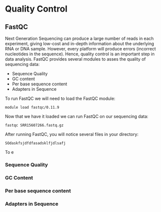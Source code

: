 # Quality Control

## FastQC

Next Generation Sequencing can produce a large number of reads in each experiment, giving low-cost and in-depth information about the underlying RNA or DNA sample. However, every platform will produce errors (incorrect nucleotides in the sequence). Hence, quality control is an important step in data analysis. FastQC provides several modules to asses the quality of sequencing data:

- Sequence Quality
- GC content
- Per base sequence content
- Adapters in Sequence

To run FastQC we will need to load the FastQC module:

```
module load fastqc/0.11.9
```

Now that we have it loaded we can run FastQC on our sequencing data:

```
fastqc SRR15607266.fastq.gz
```

After running FastQC, you will notice several files in your directory:

```
SOdaskfsjdfdfasadsklfjdlsafj
```

To e
### Sequence Quality

### GC Content

### Per base sequence content

### Adapters in Sequence

